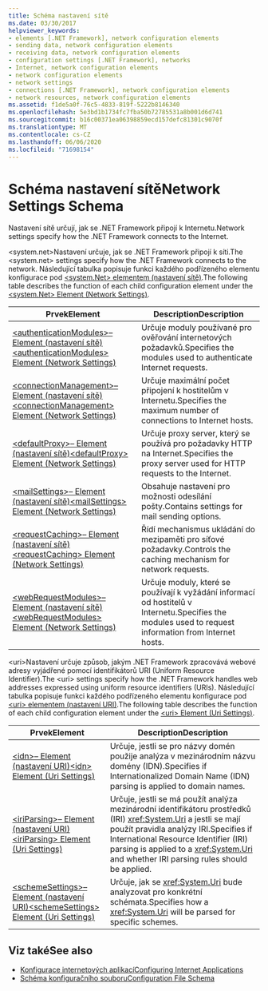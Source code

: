 ```yaml
---
title: Schéma nastavení sítě
ms.date: 03/30/2017
helpviewer_keywords:
- elements [.NET Framework], network configuration elements
- sending data, network configuration elements
- receiving data, network configuration elements
- configuration settings [.NET Framework], networks
- Internet, network configuration elements
- network configuration elements
- network settings
- connections [.NET Framework], network configuration elements
- network resources, network configuration elements
ms.assetid: f1de5a0f-76c5-4833-819f-5222b8146340
ms.openlocfilehash: 5e3bd1b1734fc7fba50b72785531a8b001d6d741
ms.sourcegitcommit: b16c00371ea06398859ecd157defc81301c9070f
ms.translationtype: MT
ms.contentlocale: cs-CZ
ms.lasthandoff: 06/06/2020
ms.locfileid: "71698154"
---
```

# <a name="network-settings-schema"></a><span data-ttu-id="aa259-102">Schéma nastavení sítě</span><span class="sxs-lookup"><span data-stu-id="aa259-102">Network Settings Schema</span></span>
<span data-ttu-id="aa259-103">Nastavení sítě určují, jak se .NET Framework připojí k Internetu.</span><span class="sxs-lookup"><span data-stu-id="aa259-103">Network settings specify how the .NET Framework connects to the Internet.</span></span>

<span data-ttu-id="aa259-104">\<system.net>Nastavení určuje, jak se .NET Framework připojí k síti.</span><span class="sxs-lookup"><span data-stu-id="aa259-104">The \<system.net> settings specify how the .NET Framework connects to the network.</span></span> <span data-ttu-id="aa259-105">Následující tabulka popisuje funkci každého podřízeného elementu konfigurace pod [ \<system.Net> elementem (nastavení sítě)](system-net-element-network-settings.md).</span><span class="sxs-lookup"><span data-stu-id="aa259-105">The following table describes the function of each child configuration element under the [\<system.Net> Element (Network Settings)](system-net-element-network-settings.md).</span></span>  
  
|<span data-ttu-id="aa259-106">Prvek</span><span class="sxs-lookup"><span data-stu-id="aa259-106">Element</span></span>|<span data-ttu-id="aa259-107">Description</span><span class="sxs-lookup"><span data-stu-id="aa259-107">Description</span></span>|  
|-------------|-----------------|  
|[<span data-ttu-id="aa259-108">\<authenticationModules>– Element (nastavení sítě)</span><span class="sxs-lookup"><span data-stu-id="aa259-108">\<authenticationModules> Element (Network Settings)</span></span>](authenticationmodules-element-network-settings.md)|<span data-ttu-id="aa259-109">Určuje moduly používané pro ověřování internetových požadavků.</span><span class="sxs-lookup"><span data-stu-id="aa259-109">Specifies the modules used to authenticate Internet requests.</span></span>|  
|[<span data-ttu-id="aa259-110">\<connectionManagement>– Element (nastavení sítě)</span><span class="sxs-lookup"><span data-stu-id="aa259-110">\<connectionManagement> Element (Network Settings)</span></span>](connectionmanagement-element-network-settings.md)|<span data-ttu-id="aa259-111">Určuje maximální počet připojení k hostitelům v Internetu.</span><span class="sxs-lookup"><span data-stu-id="aa259-111">Specifies the maximum number of connections to Internet hosts.</span></span>|  
|[<span data-ttu-id="aa259-112">\<defaultProxy>– Element (nastavení sítě)</span><span class="sxs-lookup"><span data-stu-id="aa259-112">\<defaultProxy> Element (Network Settings)</span></span>](defaultproxy-element-network-settings.md)|<span data-ttu-id="aa259-113">Určuje proxy server, který se používá pro požadavky HTTP na Internet.</span><span class="sxs-lookup"><span data-stu-id="aa259-113">Specifies the proxy server used for HTTP requests to the Internet.</span></span>|  
|[<span data-ttu-id="aa259-114">\<mailSettings>– Element (nastavení sítě)</span><span class="sxs-lookup"><span data-stu-id="aa259-114">\<mailSettings> Element (Network Settings)</span></span>](mailsettings-element-network-settings.md)|<span data-ttu-id="aa259-115">Obsahuje nastavení pro možnosti odesílání pošty.</span><span class="sxs-lookup"><span data-stu-id="aa259-115">Contains settings for mail sending options.</span></span>|  
|[<span data-ttu-id="aa259-116">\<requestCaching>– Element (nastavení sítě)</span><span class="sxs-lookup"><span data-stu-id="aa259-116">\<requestCaching> Element (Network Settings)</span></span>](requestcaching-element-network-settings.md)|<span data-ttu-id="aa259-117">Řídí mechanismus ukládání do mezipaměti pro síťové požadavky.</span><span class="sxs-lookup"><span data-stu-id="aa259-117">Controls the caching mechanism for network requests.</span></span>|  
|[<span data-ttu-id="aa259-118">\<webRequestModules>– Element (nastavení sítě)</span><span class="sxs-lookup"><span data-stu-id="aa259-118">\<webRequestModules> Element (Network Settings)</span></span>](webrequestmodules-element-network-settings.md)|<span data-ttu-id="aa259-119">Určuje moduly, které se používají k vyžádání informací od hostitelů v Internetu.</span><span class="sxs-lookup"><span data-stu-id="aa259-119">Specifies the modules used to request information from Internet hosts.</span></span>|  
  
<span data-ttu-id="aa259-120">\<uri>Nastavení určuje způsob, jakým .NET Framework zpracovává webové adresy vyjádřené pomocí identifikátorů URI (Uniform Resource Identifier).</span><span class="sxs-lookup"><span data-stu-id="aa259-120">The \<uri> settings specify how the .NET Framework handles web addresses expressed using uniform resource identifiers (URIs).</span></span> <span data-ttu-id="aa259-121">Následující tabulka popisuje funkci každého podřízeného elementu konfigurace pod [ \<uri> elementem (nastavení URI)](uri-element-uri-settings.md).</span><span class="sxs-lookup"><span data-stu-id="aa259-121">The following table describes the function of each child configuration element under the [\<uri> Element (Uri Settings)](uri-element-uri-settings.md).</span></span>  
  
|<span data-ttu-id="aa259-122">Prvek</span><span class="sxs-lookup"><span data-stu-id="aa259-122">Element</span></span>|<span data-ttu-id="aa259-123">Description</span><span class="sxs-lookup"><span data-stu-id="aa259-123">Description</span></span>|  
|-------------|-----------------|  
|[<span data-ttu-id="aa259-124">\<idn>– Element (nastavení URI)</span><span class="sxs-lookup"><span data-stu-id="aa259-124">\<idn> Element (Uri Settings)</span></span>](idn-element-uri-settings.md)|<span data-ttu-id="aa259-125">Určuje, jestli se pro názvy domén použije analýza v mezinárodním názvu domény (IDN).</span><span class="sxs-lookup"><span data-stu-id="aa259-125">Specifies if Internationalized Domain Name (IDN) parsing is applied to domain names.</span></span>|  
|[<span data-ttu-id="aa259-126">\<iriParsing>– Element (nastavení URI)</span><span class="sxs-lookup"><span data-stu-id="aa259-126">\<iriParsing> Element (Uri Settings)</span></span>](iriparsing-element-uri-settings.md)|<span data-ttu-id="aa259-127">Určuje, jestli se má použít analýza mezinárodní identifikátoru prostředků (IRI) <xref:System.Uri> a jestli se mají použít pravidla analýzy IRI.</span><span class="sxs-lookup"><span data-stu-id="aa259-127">Specifies if International Resource Identifier (IRI) parsing is applied to a <xref:System.Uri> and whether IRI parsing rules should be applied.</span></span>|  
|[<span data-ttu-id="aa259-128">\<schemeSettings>– Element (nastavení URI)</span><span class="sxs-lookup"><span data-stu-id="aa259-128">\<schemeSettings> Element (Uri Settings)</span></span>](schemesettings-element-uri-settings.md)|<span data-ttu-id="aa259-129">Určuje, jak se <xref:System.Uri> bude analyzovat pro konkrétní schémata.</span><span class="sxs-lookup"><span data-stu-id="aa259-129">Specifies how a <xref:System.Uri> will be parsed for specific schemes.</span></span>|  
  
## <a name="see-also"></a><span data-ttu-id="aa259-130">Viz také</span><span class="sxs-lookup"><span data-stu-id="aa259-130">See also</span></span>

- [<span data-ttu-id="aa259-131">Konfigurace internetových aplikací</span><span class="sxs-lookup"><span data-stu-id="aa259-131">Configuring Internet Applications</span></span>](../../../network-programming/configuring-internet-applications.md)
- [<span data-ttu-id="aa259-132">Schéma konfiguračního souboru</span><span class="sxs-lookup"><span data-stu-id="aa259-132">Configuration File Schema</span></span>](../index.md)
